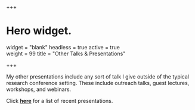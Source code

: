 +++
# Hero widget.
widget = "blank"
headless = true
active = true  
weight = 99
title = "Other Talks & Presentations"

+++

My other presentations include any sort of talk I give outside of the typical research conference setting. These include outreach talks, guest lectures, workshops, and webinars.

Click [**here**](/post/presentation_list) for a list of recent presentations.
